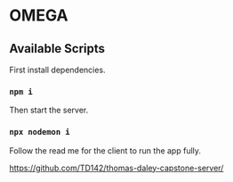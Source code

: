 # OMEGA

## Available Scripts

First install dependencies.

### `npm i`

Then start the server.

### `npx nodemon i`

Follow the read me for the client to run the app fully.

https://github.com/TD142/thomas-daley-capstone-server/
